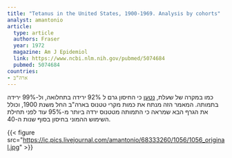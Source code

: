 ```yaml
---
title: "Tetanus in the United States, 1900-1969. Analysis by cohorts"
analyst: amantonio
article:
  type: article
  authors: Fraser
  year: 1972
  magazine: Am J Epidemiol
  link: https://www.ncbi.nlm.nih.gov/pubmed/5074684
  pubmed: 5074684
countries:
- ארה"ב
---
```


כמו במקרה של שעלת, [נטען](https://www.ncbi.nlm.nih.gov/pubmed/18000199) כי החיסון גרם ל 92% ירידה בתחלואה, ול-99% ירידה בתמותה.
המאמר הזה מנתח את כמות מקרי טטנוס בארה"ב החל משנת 1900, וכולל את הגרף הבא שמראה כי התמותה מטטנוס ירדה ביותר מ-95% עוד לפני תחילת השימוש ההמוני בחיסון בסוף שנות ה-40.

{{< figure src="https://ic.pics.livejournal.com/amantonio/68333260/1056/1056_original.jpg" >}}
